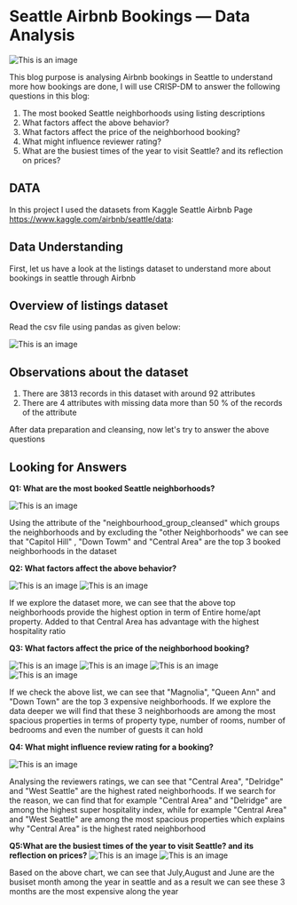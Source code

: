 # Seattle Airbnb Bookings — Data Analysis
![This is an image](https://github.com/ShadyHanafy/Shady/blob/main/airbnb-giftcard.jpg)

This blog purpose is analysing Airbnb bookings in Seattle to understand more how bookings are done, I will use CRISP-DM to answer the following questions in this blog:

1. The most booked Seattle neighborhoods using listing descriptions
2. What factors affect the above behavior?
3. What factors affect the price of the neighborhood booking?
4. What might influence reviewer rating?
5. What are the busiest times of the year to visit Seattle? and its reflection on prices?

## **DATA**

In this project I used the datasets from Kaggle Seattle Airbnb Page https://www.kaggle.com/airbnb/seattle/data:

## **Data Understanding**

First, let us have a look at the listings dataset to understand more about bookings in seattle through Airbnb

## **Overview of listings dataset**

Read the csv file using pandas as given below:

![This is an image](https://github.com/ShadyHanafy/Shady/blob/main/data.png)

## **Observations about the dataset**

1. There are 3813 records in this dataset with around 92 attributes
2. There are 4 attributes with missing data more than 50 % of the records of the attribute

After data preparation and cleansing, now let's try to answer the above questions

## **Looking for Answers**
**Q1: What are the most booked Seattle neighborhoods?**

![This is an image](https://github.com/ShadyHanafy/Shady/blob/main/bookedneighb.png)

Using the attribute of the "neighbourhood_group_cleansed" which groups the neighborhoods and by excluding the "other Neighborhoods" we can see that "Capitol Hill" , "Down Towm" and "Central Area" are the top 3 booked neighborhoods in the dataset

**Q2: What factors affect the above behavior?**

![This is an image](https://github.com/ShadyHanafy/Shady/blob/main/prop_typ.png)
![This is an image](https://github.com/ShadyHanafy/Shady/blob/main/hosp.png)

If we explore the dataset more, we can see that the above top neighborhoods provide the highest option in term of Entire home/apt property. Added to that Central Area has advantage with the highest hospitality ratio

**Q3: What factors affect the price of the neighborhood booking?**

![This is an image](https://github.com/ShadyHanafy/Shady/blob/main/price.png)
![This is an image](https://github.com/ShadyHanafy/Shady/blob/main/capc.png)
![This is an image](https://github.com/ShadyHanafy/Shady/blob/main/bed.png)
![This is an image](https://github.com/ShadyHanafy/Shady/blob/main/bath.png)

If we check the above list, we can see that "Magnolia", "Queen Ann" and "Down Town" are the top 3 expensive neighborhoods. If we explore the data deeper we will find that these 3 neighborhoods are among the most spacious properties in terms of property type, number of rooms, number of bedrooms and even the number of guests it can hold

**Q4: What might influence review rating for a booking?**

![This is an image](https://github.com/ShadyHanafy/Shady/blob/main/rev.png)

Analysing the reviewers ratings, we can see that "Central Area", "Delridge" and "West Seattle" are the highest rated neighborhoods. If we search for the reason, we can find that for example "Central Area" and "Delridge" are among the highest super hospitality index, while for example "Central Area" and "West Seattle" are among the most spacious properties which explains why "Central Area" is the highest rated neighborhood

**Q5:What are the busiest times of the year to visit Seattle? and its reflection on prices?**
![This is an image](https://github.com/ShadyHanafy/Shady/blob/main/busiest_time.png)
![This is an image](https://github.com/ShadyHanafy/Shady/blob/main/busiest_price.png)

Based on the above chart, we can see that July,August and June are the busiset month among the year in seattle and as a result we can see these 3 months are the most expensive along the year

